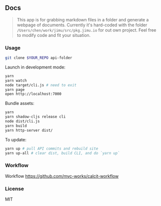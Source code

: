 
Docs
----

> This app is for grabbing markdown files in a folder and generate a webpage of documents. Currently it's hard-coded with the folder `/Users/chen/work/jimu/src/pkg.jimu.io` for out own project. Feel free to modify code and fit your situation.

### Usage

```bash
git clone $YOUR_REPO api-folder
```

Launch in development mode:

```bash
yarn
yarn watch
node target/cli.js # need to exit
yarn page
open http://localhost:7000
```

Bundle assets:

```bash
yarn
yarn shadow-cljs release cli
node dist/cli.js
yarn build
yarn http-server dist/
```

To update:

```bash
yarn up # pull API commits and rebuild site
yarn up-all # clear dist, build CLI, and do `yarn up`
```

### Workflow

Workflow https://github.com/mvc-works/calcit-workflow

### License

MIT
